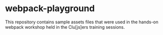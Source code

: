 # webpack-playground
This repository contains sample assets files that were used in the hands-on webpack workshop held in the Clu[js]ers training sessions.
